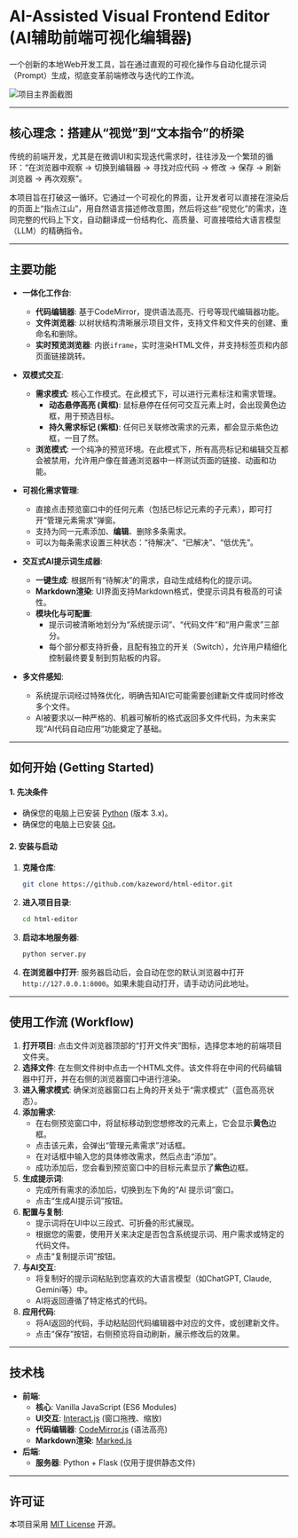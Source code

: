 # AI-Assisted Visual Frontend Editor (AI辅助前端可视化编辑器)

一个创新的本地Web开发工具，旨在通过直观的可视化操作与自动化提示词（Prompt）生成，彻底变革前端修改与迭代的工作流。

![项目主界面截图](https://i.imgur.com/eBf2YVp.png) <!-- 建议您将此处的URL替换为您自己项目的主界面截图 -->

---

## 核心理念：搭建从“视觉”到“文本指令”的桥梁

传统的前端开发，尤其是在微调UI和实现迭代需求时，往往涉及一个繁琐的循环：“在浏览器中观察 -> 切换到编辑器 -> 寻找对应代码 -> 修改 -> 保存 -> 刷新浏览器 -> 再次观察”。

本项目旨在打破这一循环。它通过一个可视化的界面，让开发者可以直接在渲染后的页面上“指点江山”，用自然语言描述修改意图，然后将这些“视觉化”的需求，连同完整的代码上下文，自动翻译成一份结构化、高质量、可直接喂给大语言模型（LLM）的精确指令。

---

## 主要功能

*   **一体化工作台**:
    *   **代码编辑器**: 基于CodeMirror，提供语法高亮、行号等现代编辑器功能。
    *   **文件浏览器**: 以树状结构清晰展示项目文件，支持文件和文件夹的创建、重命名和删除。
    *   **实时预览浏览器**: 内嵌`iframe`，实时渲染HTML文件，并支持标签页和内部页面链接跳转。

*   **双模式交互**:
    *   **需求模式**: 核心工作模式。在此模式下，可以进行元素标注和需求管理。
        *   **动态悬停高亮 (黄框)**: 鼠标悬停在任何可交互元素上时，会出现黄色边框，用于预选目标。
        *   **持久需求标记 (紫框)**: 任何已关联修改需求的元素，都会显示紫色边框，一目了然。
    *   **浏览模式**: 一个纯净的预览环境。在此模式下，所有高亮标记和编辑交互都会被禁用，允许用户像在普通浏览器中一样测试页面的链接、动画和功能。

*   **可视化需求管理**:
    *   直接点击预览窗口中的任何元素（包括已标记元素的子元素），即可打开“管理元素需求”弹窗。
    *   支持为同一元素添加、**编辑**、删除多条需求。
    *   可以为每条需求设置三种状态：“待解决”、“已解决”、“低优先”。

*   **交互式AI提示词生成器**:
    *   **一键生成**: 根据所有“待解决”的需求，自动生成结构化的提示词。
    *   **Markdown渲染**: UI界面支持Markdown格式，使提示词具有极高的可读性。
    *   **模块化与可配置**:
        *   提示词被清晰地划分为“系统提示词”、“代码文件”和“用户需求”三部分。
        *   每个部分都支持折叠，且配有独立的开关（Switch），允许用户精细化控制最终要复制到剪贴板的内容。

*   **多文件感知**:
    *   系统提示词经过特殊优化，明确告知AI它可能需要创建新文件或同时修改多个文件。
    *   AI被要求以一种严格的、机器可解析的格式返回多文件代码，为未来实现“AI代码自动应用”功能奠定了基础。

---

## 如何开始 (Getting Started)

#### 1. 先决条件
*   确保您的电脑上已安装 [Python](https://www.python.org/downloads/) (版本 3.x)。
*   确保您的电脑上已安装 [Git](https://git-scm.com/downloads/)。

#### 2. 安装与启动
1.  **克隆仓库**:
    ```bash
    git clone https://github.com/kazeword/html-editor.git
    ```
2.  **进入项目目录**:
    ```bash
    cd html-editor
    ```
3.  **启动本地服务器**:
    ```bash
    python server.py
    ```
4.  **在浏览器中打开**:
    服务器启动后，会自动在您的默认浏览器中打开 `http://127.0.0.1:8000`。如果未能自动打开，请手动访问此地址。

---

## 使用工作流 (Workflow)

1.  **打开项目**: 点击文件浏览器顶部的“打开文件夹”图标，选择您本地的前端项目文件夹。
2.  **选择文件**: 在左侧文件树中点击一个HTML文件。该文件将在中间的代码编辑器中打开，并在右侧的浏览器窗口中进行渲染。
3.  **进入需求模式**: 确保浏览器窗口右上角的开关处于“需求模式”（蓝色高亮状态）。
4.  **添加需求**:
    *   在右侧预览窗口中，将鼠标移动到您想修改的元素上，它会显示**黄色**边框。
    *   点击该元素，会弹出“管理元素需求”对话框。
    *   在对话框中输入您的具体修改需求，然后点击“添加”。
    *   成功添加后，您会看到预览窗口中的目标元素显示了**紫色**边框。
5.  **生成提示词**:
    *   完成所有需求的添加后，切换到左下角的“AI 提示词”窗口。
    *   点击“生成AI提示词”按钮。
6.  **配置与复制**:
    *   提示词将在UI中以三段式、可折叠的形式展现。
    *   根据您的需要，使用开关来决定是否包含系统提示词、用户需求或特定的代码文件。
    *   点击“复制提示词”按钮。
7.  **与AI交互**:
    *   将复制好的提示词粘贴到您喜欢的大语言模型（如ChatGPT, Claude, Gemini等）中。
    *   AI将返回遵循了特定格式的代码。
8.  **应用代码**:
    *   将AI返回的代码，手动粘贴回代码编辑器中对应的文件，或创建新文件。
    *   点击“保存”按钮，右侧预览将自动刷新，展示修改后的效果。

---

## 技术栈

*   **前端**:
    *   **核心**: Vanilla JavaScript (ES6 Modules)
    *   **UI交互**: [Interact.js](https://interactjs.io/) (窗口拖拽、缩放)
    *   **代码编辑器**: [CodeMirror.js](https://codemirror.net/) (语法高亮)
    *   **Markdown渲染**: [Marked.js](https://marked.js.org/)
*   **后端**:
    *   **服务器**: Python + Flask (仅用于提供静态文件)

---

## 许可证

本项目采用 [MIT License](LICENSE) 开源。
